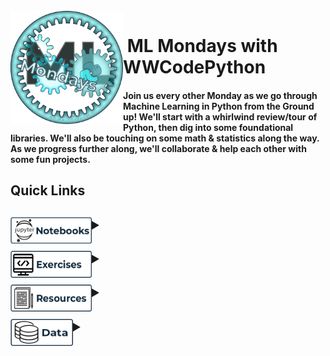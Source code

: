 <br>

<img align="left" width="180" src="images/ML Mondays_II.png">
<p vertical-align="top"><h1>&nbsp;ML Mondays with WWCodePython</h1>
</p>



#### Join us every other Monday as we go through Machine Learning in Python from the Ground up!  We'll start with a whirlwind review/tour of Python, then dig into some foundational libraries.  We'll also be touching on some math & statistics along the way.  As we progress further along, we'll collaborate & help each other with some fun projects.





<h2>Quick Links&nbsp;&nbsp;&nbsp;&nbsp;&nbsp;</h2>

<div>
 <h2>
<details>
 	<summary><img align="left" width="130" height="43" src="/images/Jupyter_btn.png">
    </summary>
<br><br><br>
 
 *  [**A Whirlwind Tour of Python**](https://github.com/BethanyG/ML_Mondays_WWCodePython/blob/master/Python%20Whirlwind%20Tour.ipynb) [![Open In Colab](https://colab.research.google.com/assets/colab-badge.svg)](https://colab.research.google.com/github/BethanyG/ML_Mondays_WWCodePython/blob/master/Python%20Whirlwind%20Tour.ipynb) [![Binder](https://mybinder.org/badge_logo.svg)](https://mybinder.org/v2/gh/BethanyG/ML_Mondays_WWCodePython/master?filepath=Python%20Whirlwind%20Tour.ipynb)
 
</details>
</h2>
</div>

<div>
 <h2>
<details>
    <summary><img align="left" width="130" height="43" src="/images/Exercises_btn.png">
    </summary>
</details>
</h2>
</div>

<div>
  <h2>
<details>
    <summary><img align="left" width="130" height="43" src="/images/Resources_btn.png">
    </summary>
</details>
</h2>
</div>

<div>
  <h2>
<details>
    <summary><img align="left" width="100" height="43" src="/images/Data_btn.png">
</details>
</h2>
</div>
 
<br><br>


